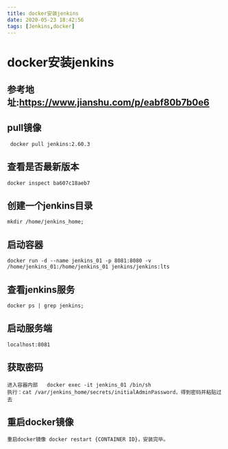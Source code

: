 ```yaml
---
title: docker安装jenkins
date: 2020-05-23 18:42:56
tags: [Jenkins,docker]
---
```


# docker安装jenkins

## 参考地址:https://www.jianshu.com/p/eabf80b7b0e6

## pull镜像

```
 docker pull jenkins:2.60.3
```

## 查看是否最新版本

```
docker inspect ba607c18aeb7
```

## 创建一个jenkins目录

```
mkdir /home/jenkins_home;
```

<!--more-->

## 启动容器

```
docker run -d --name jenkins_01 -p 8081:8080 -v /home/jenkins_01:/home/jenkins_01 jenkins/jenkins:lts
```

## 查看jenkins服务 

```
docker ps | grep jenkins;
```

## 启动服务端

```
localhost:8081
```

## 获取密码

```
进入容器内部   docker exec -it jenkins_01 /bin/sh
执行：cat /var/jenkins_home/secrets/initialAdminPassword，得到密码并粘贴过去
```

## 重启docker镜像

```
重启docker镜像 docker restart {CONTAINER ID}，安装完毕。
```

